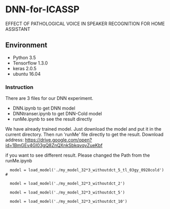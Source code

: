 # DNN-for-ICASSP
EFFECT OF PATHOLOGICAL VOICE IN SPEAKER RECOGNITION FOR HOME ASSISTANT

## Environment

- Python 3.5
- Tensorflow 1.3.0
- keras 2.0.5
- ubuntu 16.04

### Instruction 
There are 3 files for our DNN experiment.

- DNN.ipynb                        to get DNN model
- DNNtranser.ipynb                 to get DNN-Cold model
- runMe.ipynb                      to see the result directly

We have already trained model. 
Just download the model and put it in the current directory. Then run 'runMe' file directly to get the result.
Download address: https://drive.google.com/open?id=1BmGEv4GI03gQ8ZnQXnkSbkqvqvZueKbf

if you want to see different result. Please changed the Path from the runMe.ipynb

      model = load_model('./my_model_32*3_withoutdct_5_tl_03gy_0928cold')  # 
      
      model = load_model('./my_model_32*3_withoutdct_2')
      
      model = load_model('./my_model_32*3_withoutdct_5')
      
      model = load_model('./my_model_32*3_withoutdct_10')
